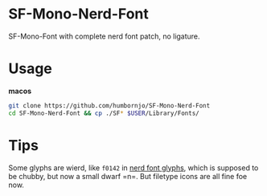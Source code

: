 # SF-Mono-Nerd-Font
SF-Mono-Font with complete nerd font patch, no ligature.

# Usage 
**macos**
``` bash
git clone https://github.com/humbornjo/SF-Mono-Nerd-Font
cd SF-Mono-Nerd-Font && cp ./SF* $USER/Library/Fonts/
```
# Tips
Some glyphs are wierd, like `f0142` in [nerd font glyphs](https://www.nerdfonts.com/cheat-sheet), which is supposed to be chubby, but now a small dwarf =n=.
But filetype icons are all fine foe now.
